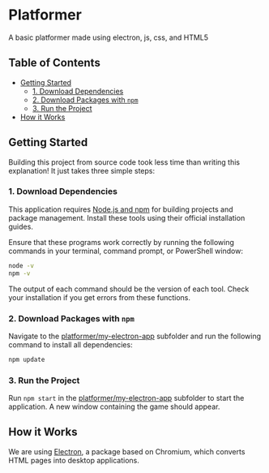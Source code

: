 <!-- omit in toc -->
# Platformer
A basic platformer made using electron, js, css, and HTML5

<!-- omit in toc -->
## Table of Contents
- [Getting Started](#getting-started)
  - [1. Download Dependencies](#1-download-dependencies)
  - [2. Download Packages with `npm`](#2-download-packages-with-npm)
  - [3. Run the Project](#3-run-the-project)
- [How it Works](#how-it-works)

## Getting Started
Building this project from source code took less time than writing this explanation! It just takes three simple steps:

### 1. Download Dependencies
This application requires [Node.js and npm](https://nodejs.org/en/download/) for building projects and package management. Install these tools using their official installation guides.

Ensure that these programs work correctly by running the following commands in your terminal, command prompt, or PowerShell window:
```sh
node -v
npm -v
```
The output of each command should be the version of each tool. Check your installation if you get errors from these functions.

### 2. Download Packages with `npm`
Navigate to the [platformer/my-electron-app](platformer/my-electron-app) subfolder and run the following command to install all dependencies:
```sh
npm update
```

### 3. Run the Project
Run `npm start` in the [platformer/my-electron-app](platformer/my-electron-app) subfolder to start the application. A new window containing the game should appear.

## How it Works
We are using [Electron](https://www.electronjs.org/), a package based on Chromium, which converts HTML pages into desktop applications.